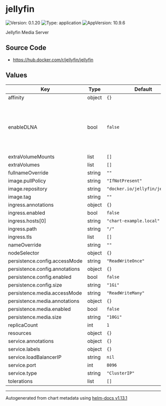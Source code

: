 # jellyfin

![Version: 0.1.20](https://img.shields.io/badge/Version-0.1.20-informational?style=flat-square) ![Type: application](https://img.shields.io/badge/Type-application-informational?style=flat-square) ![AppVersion: 10.9.6](https://img.shields.io/badge/AppVersion-10.9.6-informational?style=flat-square)

Jellyfin Media Server

## Source Code

* <https://hub.docker.com/r/jellyfin/jellyfin>

## Values

| Key | Type | Default | Description |
|-----|------|---------|-------------|
| affinity | object | `{}` |  |
| enableDLNA | bool | `false` | Setting this to true enables DLNA which requires the pod to be attached to the host network in order to be useful - this can break things like ingress to the service https://kubernetes.io/docs/reference/kubernetes-api/workload-resources/pod-v1/#hosts-namespaces https://jellyfin.org/docs/general/networking/dlna.html |
| extraVolumeMounts | list | `[]` |  |
| extraVolumes | list | `[]` |  |
| fullnameOverride | string | `""` |  |
| image.pullPolicy | string | `"IfNotPresent"` |  |
| image.repository | string | `"docker.io/jellyfin/jellyfin"` |  |
| image.tag | string | `""` |  |
| ingress.annotations | object | `{}` |  |
| ingress.enabled | bool | `false` |  |
| ingress.hosts[0] | string | `"chart-example.local"` |  |
| ingress.path | string | `"/"` |  |
| ingress.tls | list | `[]` |  |
| nameOverride | string | `""` |  |
| nodeSelector | object | `{}` |  |
| persistence.config.accessMode | string | `"ReadWriteOnce"` |  |
| persistence.config.annotations | object | `{}` |  |
| persistence.config.enabled | bool | `false` |  |
| persistence.config.size | string | `"1Gi"` |  |
| persistence.media.accessMode | string | `"ReadWriteMany"` |  |
| persistence.media.annotations | object | `{}` |  |
| persistence.media.enabled | bool | `false` |  |
| persistence.media.size | string | `"10Gi"` |  |
| replicaCount | int | `1` |  |
| resources | object | `{}` |  |
| service.annotations | object | `{}` |  |
| service.labels | object | `{}` |  |
| service.loadBalancerIP | string | `nil` |  |
| service.port | int | `8096` |  |
| service.type | string | `"ClusterIP"` |  |
| tolerations | list | `[]` |  |

----------------------------------------------
Autogenerated from chart metadata using [helm-docs v1.13.1](https://github.com/norwoodj/helm-docs/releases/v1.13.1)
